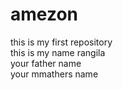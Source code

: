 # amezon
this is my first repository
<br>
this is my name rangila
<br>
your father name
<br>
your mmathers name 
